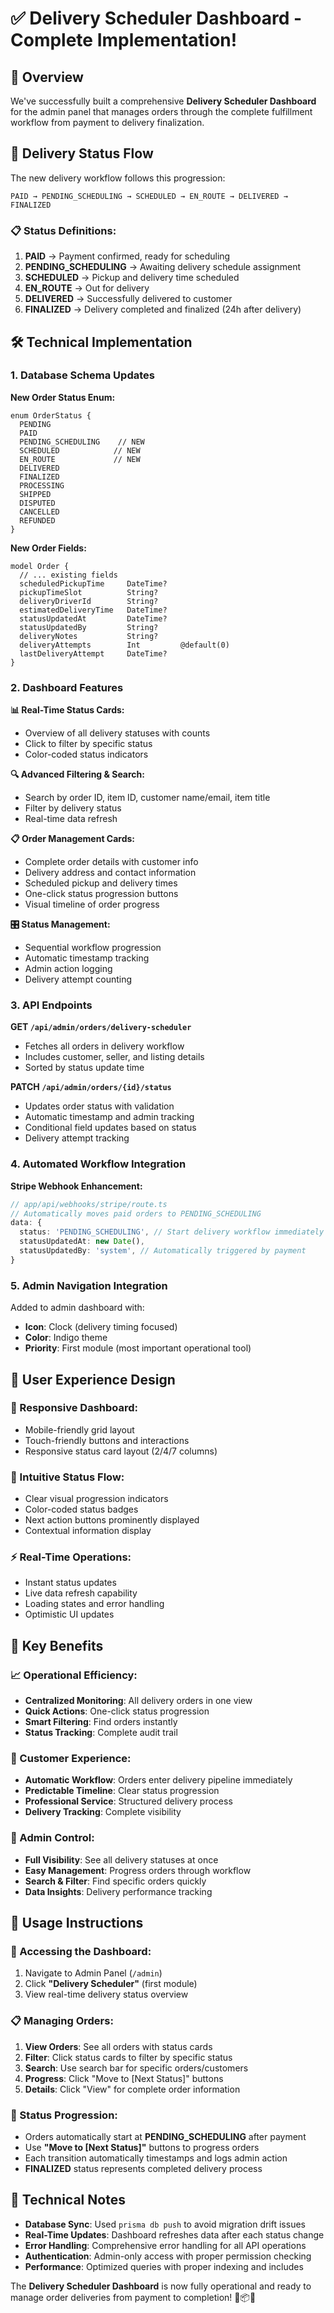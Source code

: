 # ✅ Delivery Scheduler Dashboard - Complete Implementation!

## 🎯 **Overview**

We've successfully built a comprehensive **Delivery Scheduler Dashboard** for the admin panel that manages orders through the complete fulfillment workflow from payment to delivery finalization.

## 🔄 **Delivery Status Flow**

The new delivery workflow follows this progression:

```
PAID → PENDING_SCHEDULING → SCHEDULED → EN_ROUTE → DELIVERED → FINALIZED
```

### **📋 Status Definitions:**

1. **PAID** → Payment confirmed, ready for scheduling
2. **PENDING_SCHEDULING** → Awaiting delivery schedule assignment  
3. **SCHEDULED** → Pickup and delivery time scheduled
4. **EN_ROUTE** → Out for delivery
5. **DELIVERED** → Successfully delivered to customer
6. **FINALIZED** → Delivery completed and finalized (24h after delivery)

## 🛠️ **Technical Implementation**

### **1. Database Schema Updates**

**New Order Status Enum:**
```prisma
enum OrderStatus {
  PENDING
  PAID
  PENDING_SCHEDULING    // NEW
  SCHEDULED            // NEW  
  EN_ROUTE             // NEW
  DELIVERED
  FINALIZED
  PROCESSING
  SHIPPED
  DISPUTED
  CANCELLED
  REFUNDED
}
```

**New Order Fields:**
```prisma
model Order {
  // ... existing fields
  scheduledPickupTime     DateTime?
  pickupTimeSlot          String?
  deliveryDriverId        String?
  estimatedDeliveryTime   DateTime?
  statusUpdatedAt         DateTime?
  statusUpdatedBy         String?
  deliveryNotes           String?
  deliveryAttempts        Int         @default(0)
  lastDeliveryAttempt     DateTime?
}
```

### **2. Dashboard Features**

**📊 Real-Time Status Cards:**
- Overview of all delivery statuses with counts
- Click to filter by specific status
- Color-coded status indicators

**🔍 Advanced Filtering & Search:**
- Search by order ID, item ID, customer name/email, item title
- Filter by delivery status
- Real-time data refresh

**📋 Order Management Cards:**
- Complete order details with customer info
- Delivery address and contact information
- Scheduled pickup and delivery times
- One-click status progression buttons
- Visual timeline of order progress

**🎛️ Status Management:**
- Sequential workflow progression
- Automatic timestamp tracking
- Admin action logging
- Delivery attempt counting

### **3. API Endpoints**

**GET `/api/admin/orders/delivery-scheduler`**
- Fetches all orders in delivery workflow
- Includes customer, seller, and listing details
- Sorted by status update time

**PATCH `/api/admin/orders/{id}/status`**
- Updates order status with validation
- Automatic timestamp and admin tracking
- Conditional field updates based on status
- Delivery attempt tracking

### **4. Automated Workflow Integration**

**Stripe Webhook Enhancement:**
```typescript
// app/api/webhooks/stripe/route.ts
// Automatically moves paid orders to PENDING_SCHEDULING
data: {
  status: 'PENDING_SCHEDULING', // Start delivery workflow immediately
  statusUpdatedAt: new Date(),
  statusUpdatedBy: 'system', // Automatically triggered by payment
}
```

### **5. Admin Navigation Integration**

Added to admin dashboard with:
- **Icon**: Clock (delivery timing focused)
- **Color**: Indigo theme
- **Priority**: First module (most important operational tool)

## 🎨 **User Experience Design**

### **📱 Responsive Dashboard:**
- Mobile-friendly grid layout
- Touch-friendly buttons and interactions
- Responsive status card layout (2/4/7 columns)

### **🎯 Intuitive Status Flow:**
- Clear visual progression indicators
- Color-coded status badges
- Next action buttons prominently displayed
- Contextual information display

### **⚡ Real-Time Operations:**
- Instant status updates
- Live data refresh capability
- Loading states and error handling
- Optimistic UI updates

## 🚀 **Key Benefits**

### **📈 Operational Efficiency:**
- **Centralized Monitoring**: All delivery orders in one view
- **Quick Actions**: One-click status progression
- **Smart Filtering**: Find orders instantly
- **Status Tracking**: Complete audit trail

### **👥 Customer Experience:**
- **Automatic Workflow**: Orders enter delivery pipeline immediately
- **Predictable Timeline**: Clear status progression 
- **Professional Service**: Structured delivery process
- **Delivery Tracking**: Complete visibility

### **🔧 Admin Control:**
- **Full Visibility**: See all delivery statuses at once
- **Easy Management**: Progress orders through workflow
- **Search & Filter**: Find specific orders quickly
- **Data Insights**: Delivery performance tracking

## 📍 **Usage Instructions**

### **🎯 Accessing the Dashboard:**
1. Navigate to Admin Panel (`/admin`)
2. Click **"Delivery Scheduler"** (first module)
3. View real-time delivery status overview

### **📋 Managing Orders:**
1. **View Orders**: See all orders with status cards
2. **Filter**: Click status cards to filter by specific status
3. **Search**: Use search bar for specific orders/customers
4. **Progress**: Click "Move to [Next Status]" buttons
5. **Details**: Click "View" for complete order information

### **🔄 Status Progression:**
- Orders automatically start at **PENDING_SCHEDULING** after payment
- Use **"Move to [Next Status]"** buttons to progress orders
- Each transition automatically timestamps and logs admin action
- **FINALIZED** status represents completed delivery process

## 🔧 **Technical Notes**

- **Database Sync**: Used `prisma db push` to avoid migration drift issues
- **Real-Time Updates**: Dashboard refreshes data after each status change
- **Error Handling**: Comprehensive error handling for all API operations
- **Authentication**: Admin-only access with proper permission checking
- **Performance**: Optimized queries with proper indexing and includes

The **Delivery Scheduler Dashboard** is now fully operational and ready to manage order deliveries from payment to completion! 🎯📦🚚
